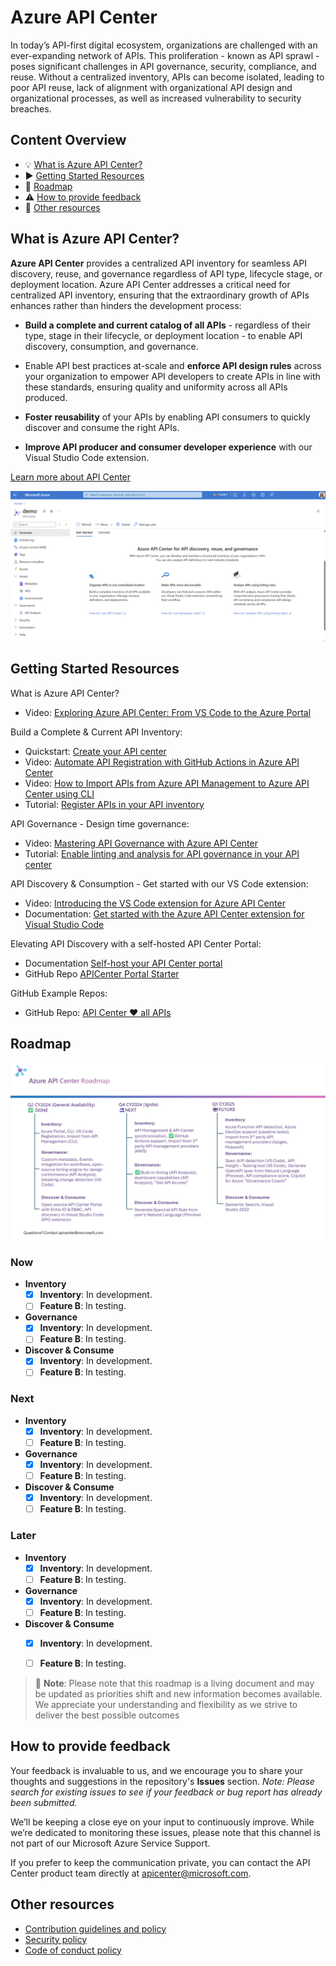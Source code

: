 # Azure API Center

In today’s API-first digital ecosystem, organizations are challenged with an ever-expanding network of APIs. This proliferation - known as API sprawl - poses significant challenges in API governance, security, compliance, and reuse. Without a centralized inventory, APIs can become isolated, leading to poor API reuse, lack of alignment with organizational API design and organizational processes, as well as increased vulnerability to security breaches.

## Content Overview

- :bulb: [What is Azure API Center?](#azure-api-center)
- :arrow_forward: [Getting Started Resources](#getting-started-resources)
- :dart: [Roadmap](#roadmap)
- :warning: [How to provide feedback](#how-to-provide-feedback)
- :bookmark_tabs: [Other resources](#other-resources)

## What is Azure API Center?

**Azure API Center** provides a centralized API inventory for seamless API discovery, reuse, and governance regardless of API type, lifecycle stage, or deployment location. Azure API Center addresses a critical need for centralized API inventory, ensuring that the extraordinary growth of APIs enhances rather than hinders the development process:

- **Build a complete and current catalog of all APIs** - regardless of their type, stage in their lifecycle, or deployment location - to enable API discovery, consumption, and governance.

- Enable API best practices at-scale and **enforce API design rules** across your organization to empower API developers to create APIs in line with these standards, ensuring quality and uniformity across all APIs produced.

- **Foster reusability** of your APIs by enabling API consumers to quickly discover and consume the right APIs.

- **Improve API producer and consumer developer experience** with our Visual Studio Code extension.

[Learn more about API Center](https://aka.ms/apicenter/blogpost)


![APIs view in Azure API Center](media/readme-screenshot.png)

## Getting Started Resources

What is Azure API Center?
- Video: [Exploring Azure API Center: From VS Code to the Azure Portal](https://youtu.be/w9Sr7adTPPI?si=s-vWG5VBKETuxD5X)

Build a Complete & Current API Inventory:
- Quickstart: [Create your API center](https://learn.microsoft.com/azure/api-center/set-up-api-center)
- Video: [Automate API Registration with GitHub Actions in Azure API Center](https://youtu.be/DviYjNVJ-cw?si=h0EBUWEh3uuMDgOL)
- Video: [How to Import APIs from Azure API Management to Azure API Center using CLI](https://youtu.be/SuGkhuBUV5k?si=M0VrEjnq4K6qBBSz)
- Tutorial: [Register APIs in your API inventory](https://learn.microsoft.com/azure/api-center/register-apis)

API Governance - Design time governance:
- Video: [Mastering API Governance with Azure API Center](https://youtu.be/m0XATQaVhxA?si=oDfFDPE9hDPbrczP)
- Tutorial: [Enable linting and analysis for API governance in your API center](https://learn.microsoft.com/azure/api-center/enable-api-analysis-linting)

API Discovery & Consumption - Get started with our VS Code extension:
- Video: [Introducing the VS Code extension for Azure API Center](https://youtu.be/62X0NALedCc) 
- Documentation: [Get started with the Azure API Center extension for Visual Studio Code](https://learn.microsoft.com/azure/api-center/use-vscode-extension)

Elevating API Discovery with a self-hosted API Center Portal:
- Documentation [Self-host your API Center portal](https://learn.microsoft.com/azure/api-center/enable-api-center-portal)
- GitHub Repo [APICenter Portal Starter](https://github.com/Azure/APICenter-Portal-Starter)

GitHub Example Repos: 
- GitHub Repo: [API Center ❤️ all APIs](https://github.com/Azure-Samples/universal-api-center)

## Roadmap

![APIs view in Azure API Center](media/roadmap/roadmap09122924.png)


### Now
- **Inventory**
    - [x] **Inventory**: In development.
    - [ ] **Feature B**: In testing.
- **Governance**
    - [x] **Inventory**: In development.
    - [ ] **Feature B**: In testing.
- **Discover & Consume**
    - [x] **Inventory**: In development.
    - [ ] **Feature B**: In testing.

### Next
- **Inventory**
    - [x] **Inventory**: In development.
    - [ ] **Feature B**: In testing.
- **Governance**
    - [x] **Inventory**: In development.
    - [ ] **Feature B**: In testing.
- **Discover & Consume**
    - [x] **Inventory**: In development.
    - [ ] **Feature B**: In testing.

### Later
- **Inventory**
    - [x] **Inventory**: In development.
    - [ ] **Feature B**: In testing.
- **Governance**
    - [x] **Inventory**: In development.
    - [ ] **Feature B**: In testing.
- **Discover & Consume**
    - [x] **Inventory**: In development.
    - [ ] **Feature B**: In testing.


> :memo: **Note**: Please note that this roadmap is a living document and may be updated as priorities shift and new information becomes available. We appreciate your understanding and flexibility as we strive to deliver the best possible outcomes


## How to provide feedback

Your feedback is invaluable to us, and we encourage you to share your thoughts and suggestions in the repository's **Issues** section. *Note: Please search for existing issues to see if your feedback or bug report has already been submitted.* 

We’ll be keeping a close eye on your input to continuously improve. While we’re dedicated to monitoring these issues, please note that this channel is not part of our Microsoft Azure Service Support.

If you prefer to keep the communication private, you can contact the API Center product team directly at apicenter@microsoft.com.

## Other resources

* [Contribution guidelines and policy](CONTRIBUTIONS.md)
* [Security policy](SECURITY.md)
* [Code of conduct policy](CODE_OF_CONDUCT.md)
